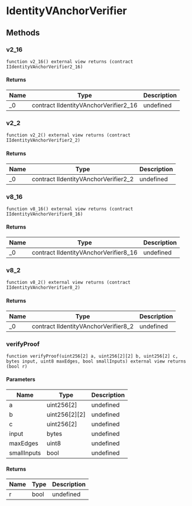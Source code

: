 # IdentityVAnchorVerifier









## Methods

### v2_16

```solidity
function v2_16() external view returns (contract IIdentityVAnchorVerifier2_16)
```






#### Returns

| Name | Type | Description |
|---|---|---|
| _0 | contract IIdentityVAnchorVerifier2_16 | undefined

### v2_2

```solidity
function v2_2() external view returns (contract IIdentityVAnchorVerifier2_2)
```






#### Returns

| Name | Type | Description |
|---|---|---|
| _0 | contract IIdentityVAnchorVerifier2_2 | undefined

### v8_16

```solidity
function v8_16() external view returns (contract IIdentityVAnchorVerifier8_16)
```






#### Returns

| Name | Type | Description |
|---|---|---|
| _0 | contract IIdentityVAnchorVerifier8_16 | undefined

### v8_2

```solidity
function v8_2() external view returns (contract IIdentityVAnchorVerifier8_2)
```






#### Returns

| Name | Type | Description |
|---|---|---|
| _0 | contract IIdentityVAnchorVerifier8_2 | undefined

### verifyProof

```solidity
function verifyProof(uint256[2] a, uint256[2][2] b, uint256[2] c, bytes input, uint8 maxEdges, bool smallInputs) external view returns (bool r)
```





#### Parameters

| Name | Type | Description |
|---|---|---|
| a | uint256[2] | undefined
| b | uint256[2][2] | undefined
| c | uint256[2] | undefined
| input | bytes | undefined
| maxEdges | uint8 | undefined
| smallInputs | bool | undefined

#### Returns

| Name | Type | Description |
|---|---|---|
| r | bool | undefined




